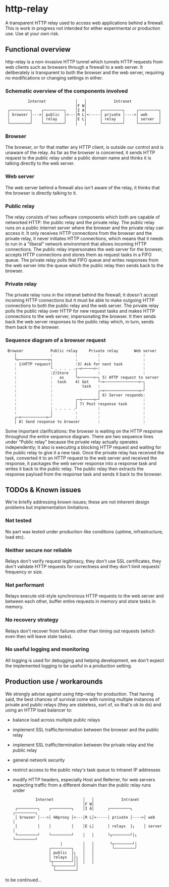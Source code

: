 # http-relay
A transparent HTTP relay used to access web applications behind a firewall. This is work in progress not intended for
either experimental or production use. Use at your own risk.

## Functional overview

http-relay is a non-invasive HTTP tunnel which tunnels HTTP requests from web clients such as browsers through a firewall to a web server. It deliberately is transparent to both the browser and the web server, requiring no modifications or changing settings in either.

### Schematic overview of the components involved
      
              Internet             │   │            Intranet
                                   │F W│ 
     ┌─────────┐    ┌─────────┐    │I A│      ┌─────────┐     ┌─────────┐
     │ browser │--->│ public  │<---│R L│<-----│ private │---->│ web     │
     │         │    │ relay   │    │E L│      │ relay   │     │ server  │
     └─────────┘    └─────────┘    │   │      └─────────┘     └─────────┘
                                                      
### Browser
The browser, or for that matter any HTTP client, is outside our control and is unaware of the relay. As far as the browser is concerned, it sends HTTP request to the public relay under a public domain name and thinks it is talking directly to the web server.

### Web server
The web server behind a firewall also isn't aware of the relay, it thinks that the browser is directly talking to it.

### Public relay
The relay consists of two software components which both are capable of networked HTTP: the public relay and the private relay. The public relay runs on a public internet server where the browser and the private relay can access it. It only receives HTTP connections from the browser and the private relay, it never initiates HTTP connections, which means that it needs to run in a "liberal" network environment that allows incoming HTTP connections. The public relay impersonates the web server for the browser, accepts HTTP connections and stores them as request tasks in a FIFO queue. The private relay polls that FIFO queue and writes responses from the web server into the queue which the public relay then sends back to the browser. 

### Private relay
The private relay runs in the intranet behind the firewall; it doesn't accept incoming HTTP connections but it must be able to make outgoing HTTP connections to both the public relay and the web server. The private relay polls the public relay over HTTP for new request tasks and makes HTTP connections to the web server, impersonating the browser. It then sends back the web server responses to the public relay which, in turn, sends them back to the browser.

### Sequence diagram of a browser request

     
     Browser            Public relay     Private relay       Web server
        │               :          :         :                   :
        └>─────────────>┐          :         :                   :
        : 1)HTTP request│          :3) Ask for next task         :
        :               └ . . . . .┐─<─────<─:                   :
        :               :2)Store   │         :                   :
        :               :   as     └>──────>─┐ 5) HTTP request to server
        :               :  task    4) Get    └─>───────────────>─┐
        :               :             task   :                   │
        :               :                    ┌─<───────────────<─┘
        :               :                    │ 6) Server responds:
        :               :          ┌─<─────<─┘                   :
        :               :          │ 7) Post response task       :
        :               : . . . . .┘         :                   :
        :               │          :         :                   :
        ┌─<───────────<─┘          :         :                   :
        │ 8) Send response to browser        :                   :
        
Some important clarifications: the browser is waiting on the HTTP response throughout the entire sequence diagram. There are two sequence lines under
"Public relay" because the private relay actually operates independently; it also is executing a blocking HTTP request and waiting for the public relay
to give it a new task. Once the private relay has received the task, converted it to an HTTP request to the web server and received the response, it
packages the web server response into a response task and writes it back to the public relay. The public relay then extracts the response payload from the
response task and sends it back to the browser.


## TODOs & Known issues

We're briefly addressing known issues; these are not inherent design problems but implementation limitations.

### Not tested
No part was tested under production-like conditions (uptime, infrastructure, load etc).

### Neither secure nor reliable
Relays don't verify request legitimacy, they don't use SSL certificates, they don't validate HTTP requests for correctness and they don't limit requests' frequency or size.

### Not performant
Relays execute old-style synchronous HTTP requests to the web server and between each other, buffer entire requests in memory and store tasks in memory.

### No recovery strategy
Relays don't recover from failures other than timing out requests (which even then will leave stale tasks).

### No useful logging and monitoring
All logging is used for debugging and helping development, we don't expect the implemented logging to be useful in a production setting.

## Production use / workarounds

We strongly advise against using http-relay for production. That having said, the best chances of survival come with running multiple
instances of private and public relays (they are stateless, sort of, so that's ok to do) and using an HTTP load balancer to:

* balance load across multiple public relays
* implement SSL traffic/termination between the browser and the public relay
* implement SSL traffic/termination between the private relay and the public relay
* general network security
* restrict access to the public relay's task queue to intranet IP addresses
* modify HTTP headers, especially Host and Referrer, for web servers expecting traffic from a different domain than the public relay runs under



                Internet             │   │            Intranet
                                     │F W│                                   
       ┌─────────┐    ┌─────────┐    │I A│      ┌─────────┐     ┌─────────┐ 
       │ browser │--->│ HAproxy │<---│R L│<-----│ private │---->│ web     │ 
       │         │    │         │    │E L│      │ relays  │┐    │ server  │ 
       └─────────┘    └─────────┘    │   │      └┬────────┘│┐   └─────────┘ 
                           │         │   │       └┬────────┘│                
                      ┌─────────┐    │   │        └─────────┘ 
                      │ public  │┐   │   │ 
                      │ relays  ││┐  │   │ 
                      └┬────────┘││  │   │ 
                       └┬────────┘│                                 
                        └─────────┘                        
                       

to be continued...

